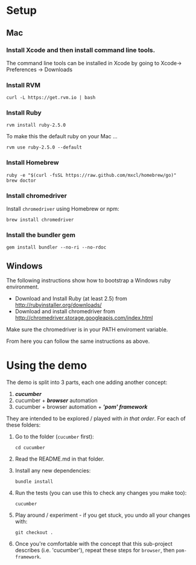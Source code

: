 # Setup

## Mac

### Install Xcode and then install command line tools.

The command line tools can be installed in Xcode by going to Xcode-> Preferences -> Downloads

### Install RVM

    curl -L https://get.rvm.io | bash

### Install Ruby

    rvm install ruby-2.5.0

To make this the default ruby on your Mac ...

    rvm use ruby-2.5.0 --default

### Install Homebrew

    ruby -e "$(curl -fsSL https://raw.github.com/mxcl/homebrew/go)"
    brew doctor

### Install chromedriver

Install `chromedriver` using Homebrew or npm:

    brew install chromedriver

### Install the bundler gem

    gem install bundler --no-ri --no-rdoc

## Windows

The following instructions show how to bootstrap a Windows ruby environment.

- Download and Install Ruby (at least 2.5) from http://rubyinstaller.org/downloads/
- Download and install chromedriver from http://chromedriver.storage.googleapis.com/index.html

Make sure the chromedriver is in your PATH enviroment variable.

From here you can follow the same instructions as above.

# Using the demo

The demo is split into 3 parts, each one adding another concept:

1. _**cucumber**_
2. cucumber + _**browser**_ automation
3. cucumber + browser automation + _**'pom' framework**_

They are intended to be explored / played with _in that order_. For each of these folders:

1.  Go to the folder (`cucumber` first):

        cd cucumber

2.  Read the README.md in that folder.

3.  Install any new dependencies:

        bundle install

4.  Run the tests (you can use this to check any changes you make too):

        cucumber

5.  Play around / experiment - if you get stuck, you undo all your changes with:

        git checkout .

6.  Once you're comfortable with the concept that this sub-project describes (i.e. 'cucumber'), repeat these steps for `browser`, then `pom-framework`.
